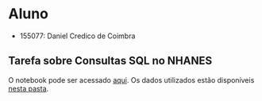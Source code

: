 # Aluno
* 155077: Daniel Credico de Coimbra

## Tarefa sobre Consultas SQL no NHANES
O notebook pode ser acessado [aqui](notebook/lab03.ipynb). Os dados utilizados estão disponíveis [nesta pasta](data).